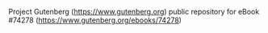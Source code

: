 Project Gutenberg (https://www.gutenberg.org) public repository for eBook #74278 (https://www.gutenberg.org/ebooks/74278)
